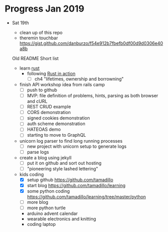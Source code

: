 # Progress Jan 2019

* Sat 19th
  - clean up of this repo
  - theremin touchbar https://gist.github.com/danburzo/f54e912b7fbefb0df00d9d0306e40a8b

  Old README
  Short list
    - learn [rust](lang/rust/rust_in_action)
      - following [Rust in action](https://www.manning.com/books/rust-in-action)
        - [ ] ch4 "lifetimes, ownership and borrowning"
    - finish API workshop idea from rails camp
      - [ ] push to github
      - [ ] MVP: file definition of problems, hints, parsing as both browser and cURL
      - [ ] REST CRUD example
      - [ ] CORS demonstration
      - [ ] signed cookies demonstration
      - [ ] auth scheme demonstration
      - [ ] HATEOAS demo
      - [ ] starting to move to GraphQL
    - unicorn log parser to find long running processes
      - [ ] new project with unicorn setup to generate logs
      - [ ] parse logs
    - create a blog using jekyll
      - [ ] put it on github and sort out hosting
      - [ ] "pioneering style lashed lettering"
    - kids coding
      - [x] setup github https://github.com/tamadillo
      - [x] start blog https://github.com/tamadillo/learning
      - [x] some python coding https://github.com/tamadillo/learning/tree/master/python
      - [ ] more blog
      - [ ] more python turtle
      - arduino advent calendar
      - wearable electronics and knitting
      - coding laptop

